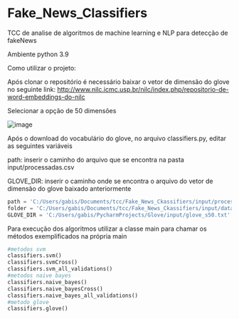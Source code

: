 # Fake_News_Classifiers
TCC de analise de algoritmos de machine learning e NLP para detecção de fakeNews

Ambiente python 3.9


Como utilizar o projeto:

Após clonar o repositório é necessário baixar o vetor de dimensão do glove no seguinte link: 
http://www.nilc.icmc.usp.br/nilc/index.php/repositorio-de-word-embeddings-do-nilc

Selecionar a opção de 50 dimensões

![image](https://user-images.githubusercontent.com/44040667/121758121-7e9e4800-caf6-11eb-9517-b115fd70c473.png)

Após o download do vocabulário do glove, no arquivo classifiers.py, editar as seguintes variáveis

path: inserir o caminho do arquivo que se encontra na pasta input/processadas.csv 

GLOVE_DIR: inserir o caminho onde se encontra o arquivo do vetor de dimensão do glove baixado anteriormente

```python
path = 'C:/Users/gabis/Documents/tcc/Fake_News_Ckassifiers/input/processadas.csv'
folder = 'C:/Users/gabis/Documents/tcc/Fake_News_Ckassifiers/input/dataToProcess'
GLOVE_DIR = 'C:/Users/gabis/PycharmProjects/Glove/input/glove_s50.txt'
```

Para execução dos algoritmos utilizar a classe main para chamar os métodos exemplificados na própria main
```python
#metodos svm
classifiers.svm()
classifiers.svmCross()
classifiers.svm_all_validations()
#metodos naive bayes
classifiers.naive_bayes()
classifiers.naive_bayesCross()
classifiers.naive_bayes_all_validations()
#metodo glove
classifiers.glove()
```
